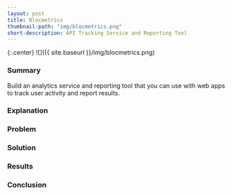 ```yaml
---
layout: post
title: Blocmetrics
thumbnail-path: "img/blocmetrics.png"
short-description: API Tracking Service and Reporting Tool
---
```


{:.center}
![]({{ site.baseurl }}/img/blocmetrics.png)

### Summary

Build an analytics service and reporting tool that you can use with web apps to track user activity and report results.

### Explanation



### Problem



### Solution



### Results



### Conclusion

